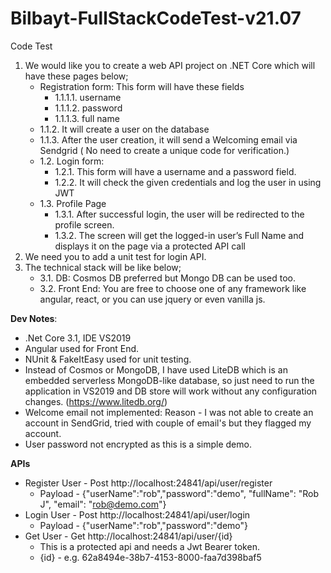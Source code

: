 # Bilbayt-FullStackCodeTest-v21.07
Code Test

1. We would like you to create a web API project on .NET Core which will have these pages below;
    * Registration form: This form will have these fields
      * 1.1.1.1. username
      * 1.1.1.2. password
      * 1.1.1.3. full name
    * 1.1.2. It will create a user on the database
    * 1.1.3. After the user creation, it will send a Welcoming email via Sendgrid ( No need to create a unique code for verification.)
    * 1.2. Login form:
      * 1.2.1. This form will have a username and a password field.
      * 1.2.2. It will check the given credentials and log the user in using JWT
    * 1.3. Profile Page
      * 1.3.1. After successful login, the user will be redirected to the profile screen.
      * 1.3.2. The screen will get the logged-in user’s Full Name and displays it on the page via a protected API call
2. We need you to add a unit test for login API. 
3. The technical stack will be like below;
    * 3.1. DB: Cosmos DB preferred but Mongo DB can be used too.
    * 3.2. Front End: You are free to choose one of any framework like angular, react, or you can use jquery or even vanilla js.

**Dev Notes**:
* .Net Core 3.1, IDE VS2019
* Angular used for Front End.
* NUnit & FakeItEasy used for unit testing.
* Instead of Cosmos or MongoDB, I have used LiteDB which is an embedded serverless MongoDB-like database, so just need to run the application in VS2019 and DB store will work 
without any configuration changes. (https://www.litedb.org/)
* Welcome email not implemented: Reason - I was not able to create an account in SendGrid, tried with couple of email's but they flagged my account.
* User password not encrypted as this is a simple demo.

**APIs**
* Register User - Post http://localhost:24841/api/user/register
  * Payload - {"userName":"rob","password":"demo", "fullName": "Rob J", "email": "rob@demo.com"}
* Login User - Post http://localhost:24841/api/user/login
  * Payload - {"userName":"rob","password":"demo"}
* Get User - Get http://localhost:24841/api/user/{id}
  * This is a protected api and needs a Jwt Bearer token.
  * {id} - e.g. 62a8494e-38b7-4153-8000-faa7d398baf5
